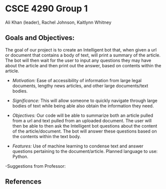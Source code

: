 # CSCE 4290 Group 1
Ali Khan (leader), Rachel Johnson, Kaitlynn Whitney

## Goals and Objectives:
The goal of our project is to create an Intelligent bot that, when given a url or document that
contains a body of text, will print a summary of the article. The bot will then wait for the user to
input any questions they may have about the article and then print out the answer, based on
contents within the article.

- *Motivation:* Ease of accessibility of information from large legal documents, lengthy news
articles, and other large documents/text bodies.

- *Significance:* This will allow someone to quickly navigate through large bodies of text
while being able also obtain the information they need.

- *Objectives:* Our code will be able to summarize both an article pulled from a url and text
pulled from an uploaded document. The user will then be able to then ask the Intelligent
bot questions about the content of the article/document. The bot will answer these
questions based on the contents within the text body.

- *Features:* Use of machine learning to condense text and answer questions pertaining to
the document/article. Planned language to use: Python.

-Suggestions from Professor:

## References
